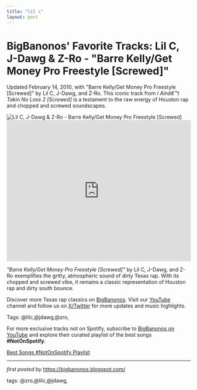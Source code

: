 ```yaml
---
title: "lil c"
layout: post
---
```

<!-- Post Title -->
<h1 >BigBanonos' Favorite Tracks: Lil C, J-Dawg & Z-Ro - "Barre Kelly/Get Money Pro Freestyle [Screwed]"</h1> <!-- Introductory Text -->
<p >Updated February 14, 2010, with "Barre Kelly/Get Money Pro Freestyle [Screwed]" by Lil C, J-Dawg, and Z-Ro. This iconic track from <em>I Ainâ€™t Takin No Loss 2 [Screwed]</em> is a testament to the raw energy of Houston rap and chopped and screwed soundscapes.</p> <!-- Featured Image -->
<div > <img src="https://m.media-amazon.com/images/I/61qoedQE-VL._UXNaN_FMjpg_QL85_.jpg" alt="Lil C, J-Dawg & Z-Ro - Barre Kelly/Get Money Pro Freestyle [Screwed]" />
</div> <!-- YouTube Video Embed -->
<div > <iframe width="100%" height="385" src="https://www.youtube.com/embed/Pfo1SV7cRjA" title="Barre Kelly/Get Money Pro Freestyle [Screwed]" frameborder="0" allow="accelerometer; autoplay; clipboard-write; encrypted-media; gyroscope; picture-in-picture; web-share" referrerpolicy="strict-origin-when-cross-origin" allowfullscreen></iframe>
</div> <!-- Song Information -->
<div > <p><em>"Barre Kelly/Get Money Pro Freestyle [Screwed]"</em> by Lil C, J-Dawg, and Z-Ro exemplifies the gritty, atmospheric sound of dirty Texas rap. With its chopped and screwed vibe, it remains a classic representation of Houston rap and dirty south bounce.</p>
</div> <!-- Footer Links -->
<div > <p>Discover more Texas rap classics on <a href="https://bigbanonos.blogspot.com/" target="_blank">BigBanonos</a>. Visit our <a href="https://www.youtube.com/@BigBanonos" target="_blank">YouTube</a> channel and follow us on <a href="https://x.com/bigbanonos" target="_blank">X/Twitter</a> for more updates and music highlights.</p>
</div> <!-- Tags -->
<p >Tags: @lilc,@jdawg,@zro,</p>


<!--Subscribe and Playlist Links-->
<div>
    <p>For more exclusive tracks not on Spotify, subscribe to <a href="https://www.youtube.com/@BigBanonos" target="_blank">BigBanonos on YouTube</a> and explore their curated playlist of the best songs <strong>#NotOnSpotify</strong>.</p>
    <p><a href="https://www.youtube.com/playlist?list=PLtuNtuTatqI0kFahUCbtbfenC_ET5O_tr" target="_blank">Best Songs #NotOnSpotify Playlist<br /></a></p></div>

<hr />

<p><em>first posted by</em> <a href="https://bigbanonos.blogspot.com/" rel="noopener" target="_new">https://bigbanonos.blogspot.com/</a></p>

<p>tags: @zro,@lilc,@jdawg,</p>
